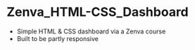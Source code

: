 # Zenva_HTML-CSS_Dashboard

* Simple HTML & CSS dashboard via a Zenva course
* Built to be partly responsive
